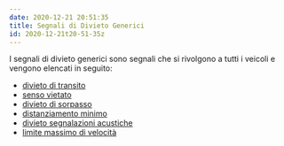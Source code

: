 ```yaml
---
date: 2020-12-21 20:51:35
title: Segnali di Divieto Generici
id: 2020-12-21t20-51-35z
---
```


I segnali di divieto generici sono segnali che si rivolgono a tutti i veicoli e
vengono elencati in seguito:

- [divieto di transito](./2020-12-21t20-54-53z.md)
- [senso vietato](./2020-12-21t21-24-28z.md)
- [divieto di sorpasso](./2020-12-21t21-28-13z.md)
- [distanziamento minimo](./2020-12-22t13-43-31z.md)
- [divieto segnalazioni acustiche](./2020-12-22t13-54-33z.md)
- [limite massimo di velocità](./2020-12-22t14-05-04z.md)
